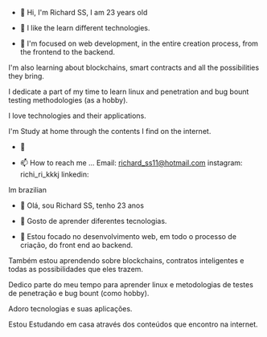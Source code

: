 
- 👋 Hi, I'm Richard SS, I am 23 years old
- 👀 I like the learn different technologies.

- 🌱 I'm focused on web development, in the entire creation process, from the frontend to the backend.

I'm also learning about blockchains, smart contracts and all the possibilities they bring.

I dedicate a part of my time to learn linux and penetration and bug bount testing methodologies (as a hobby).

I love technologies and their applications.

I'm Study at home through the contents I find on the internet.

- 💞️

- 📫 How to reach me ... 
    Email: richard_ss11@hotmail.com
    instagram: richi_ri_kkkj
    linkedin: 
    
    
Im brazilian
- 👋 Olá, sou Richard SS, tenho 23 anos
- 👀 Gosto de aprender diferentes tecnologias.

- 🌱 Estou focado no desenvolvimento web, em todo o processo de criação, do front end ao backend.

Também estou aprendendo sobre blockchains, contratos inteligentes e todas as possibilidades que eles trazem.

Dedico parte do meu tempo para aprender linux e metodologias de testes de penetração e bug bount (como hobby).

Adoro tecnologias e suas aplicações.

Estou Estudando em casa através dos conteúdos que encontro na internet.
